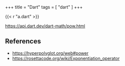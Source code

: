 +++
title = "Dart"
tags = [ "dart" ]
+++

{{< r "a.dart" >}}

<https://api.dart.dev/dart-math/pow.html>

## References

- <https://hyperpolyglot.org/web#power>
- <https://rosettacode.org/wiki/Exponentiation_operator>
